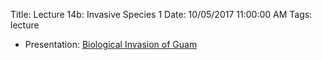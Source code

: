 Title: Lecture 14b:  Invasive Species 1
Date: 10/05/2017 11:00:00 AM
Tags: lecture

* Presentation: [Biological Invasion of Guam](https://github.com/aubreymoore/presentations/raw/master/BioInvasionOfGuamMBP20100119/BioInvasionOfGuamMBP20100119.pdf)
